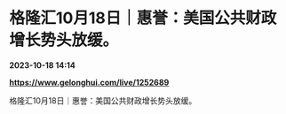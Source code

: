 # 格隆汇10月18日｜惠誉：美国公共财政增长势头放缓。

**2023-10-18 14:14**

**https://www.gelonghui.com/live/1252689**

格隆汇10月18日｜惠誉：美国公共财政增长势头放缓。